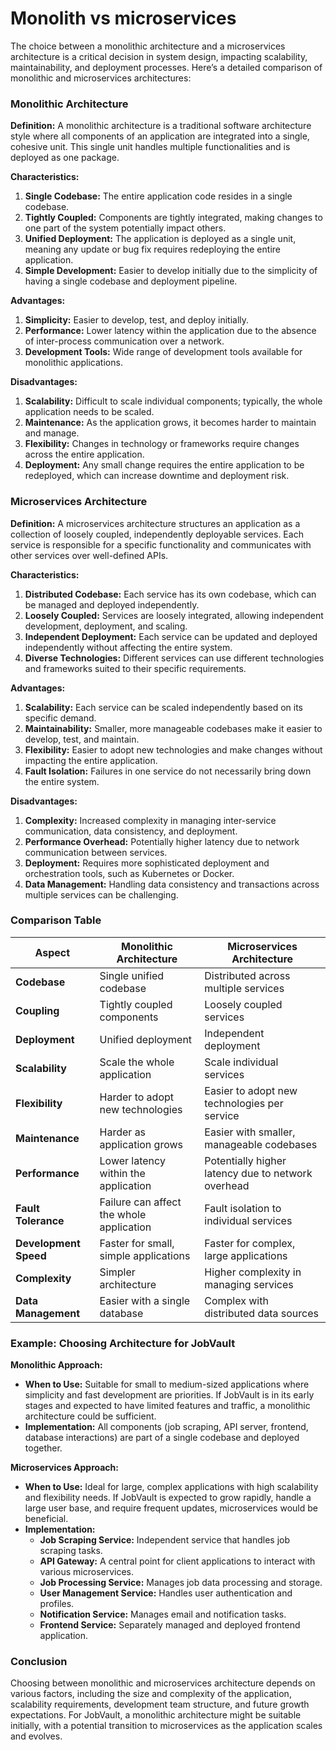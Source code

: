 # Monolith vs microservices
The choice between a monolithic architecture and a microservices architecture is a critical decision in system design, impacting scalability, maintainability, and deployment processes. Here’s a detailed comparison of monolithic and microservices architectures:

### Monolithic Architecture

**Definition:**
A monolithic architecture is a traditional software architecture style where all components of an application are integrated into a single, cohesive unit. This single unit handles multiple functionalities and is deployed as one package.

**Characteristics:**
1. **Single Codebase:** The entire application code resides in a single codebase.
2. **Tightly Coupled:** Components are tightly integrated, making changes to one part of the system potentially impact others.
3. **Unified Deployment:** The application is deployed as a single unit, meaning any update or bug fix requires redeploying the entire application.
4. **Simple Development:** Easier to develop initially due to the simplicity of having a single codebase and deployment pipeline.

**Advantages:**
1. **Simplicity:** Easier to develop, test, and deploy initially.
2. **Performance:** Lower latency within the application due to the absence of inter-process communication over a network.
3. **Development Tools:** Wide range of development tools available for monolithic applications.

**Disadvantages:**
1. **Scalability:** Difficult to scale individual components; typically, the whole application needs to be scaled.
2. **Maintenance:** As the application grows, it becomes harder to maintain and manage.
3. **Flexibility:** Changes in technology or frameworks require changes across the entire application.
4. **Deployment:** Any small change requires the entire application to be redeployed, which can increase downtime and deployment risk.

### Microservices Architecture

**Definition:**
A microservices architecture structures an application as a collection of loosely coupled, independently deployable services. Each service is responsible for a specific functionality and communicates with other services over well-defined APIs.

**Characteristics:**
1. **Distributed Codebase:** Each service has its own codebase, which can be managed and deployed independently.
2. **Loosely Coupled:** Services are loosely integrated, allowing independent development, deployment, and scaling.
3. **Independent Deployment:** Each service can be updated and deployed independently without affecting the entire system.
4. **Diverse Technologies:** Different services can use different technologies and frameworks suited to their specific requirements.

**Advantages:**
1. **Scalability:** Each service can be scaled independently based on its specific demand.
2. **Maintainability:** Smaller, more manageable codebases make it easier to develop, test, and maintain.
3. **Flexibility:** Easier to adopt new technologies and make changes without impacting the entire application.
4. **Fault Isolation:** Failures in one service do not necessarily bring down the entire system.

**Disadvantages:**
1. **Complexity:** Increased complexity in managing inter-service communication, data consistency, and deployment.
2. **Performance Overhead:** Potentially higher latency due to network communication between services.
3. **Deployment:** Requires more sophisticated deployment and orchestration tools, such as Kubernetes or Docker.
4. **Data Management:** Handling data consistency and transactions across multiple services can be challenging.

### Comparison Table

| Aspect                   | Monolithic Architecture                       | Microservices Architecture                          |
|--------------------------|-----------------------------------------------|-----------------------------------------------------|
| **Codebase**             | Single unified codebase                       | Distributed across multiple services                |
| **Coupling**             | Tightly coupled components                    | Loosely coupled services                            |
| **Deployment**           | Unified deployment                            | Independent deployment                              |
| **Scalability**          | Scale the whole application                   | Scale individual services                           |
| **Flexibility**          | Harder to adopt new technologies              | Easier to adopt new technologies per service        |
| **Maintenance**          | Harder as application grows                   | Easier with smaller, manageable codebases           |
| **Performance**          | Lower latency within the application          | Potentially higher latency due to network overhead  |
| **Fault Tolerance**      | Failure can affect the whole application      | Fault isolation to individual services              |
| **Development Speed**    | Faster for small, simple applications         | Faster for complex, large applications              |
| **Complexity**           | Simpler architecture                          | Higher complexity in managing services              |
| **Data Management**      | Easier with a single database                 | Complex with distributed data sources               |

### Example: Choosing Architecture for JobVault

**Monolithic Approach:**
- **When to Use:** Suitable for small to medium-sized applications where simplicity and fast development are priorities. If JobVault is in its early stages and expected to have limited features and traffic, a monolithic architecture could be sufficient.
- **Implementation:** All components (job scraping, API server, frontend, database interactions) are part of a single codebase and deployed together.

**Microservices Approach:**
- **When to Use:** Ideal for large, complex applications with high scalability and flexibility needs. If JobVault is expected to grow rapidly, handle a large user base, and require frequent updates, microservices would be beneficial.
- **Implementation:** 
  - **Job Scraping Service:** Independent service that handles job scraping tasks.
  - **API Gateway:** A central point for client applications to interact with various microservices.
  - **Job Processing Service:** Manages job data processing and storage.
  - **User Management Service:** Handles user authentication and profiles.
  - **Notification Service:** Manages email and notification tasks.
  - **Frontend Service:** Separately managed and deployed frontend application.

### Conclusion

Choosing between monolithic and microservices architecture depends on various factors, including the size and complexity of the application, scalability requirements, development team structure, and future growth expectations. For JobVault, a monolithic architecture might be suitable initially, with a potential transition to microservices as the application scales and evolves.